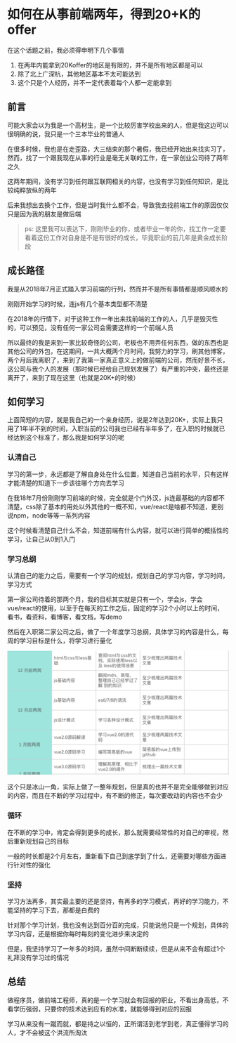 # 如何在从事前端两年，得到20+K的offer

在这个话题之前，我必须得申明下几个事情

1. 在两年内能拿到20Koffer的地区是有限的，并不是所有地区都是可以
2. 除了北上广深杭，其他地区基本不太可能达到
3. 这个只是个人经历，并不一定代表着每个人都一定能拿到

## 前言

可能大家会以为我是一个高材生，是一个比较厉害学校出来的人，但是我这边可以很明确的说，我只是一个三本毕业的普通人

在很多时候，我也是在走歪路，大三结束的那个暑假，我已经开始出来找实习了，然而，找了一个跟我现在从事的行业是毫无关联的工作，在一家创业公司待了两年之久

这两年期间，没有学习到任何跟互联网相关的内容，也没有学习到任何知识，是比较纯粹放纵的两年

后来我想出去换个工作，但是当时我什么都不会，导致我去找前端工作的原因仅仅只是因为我的朋友是做后端

> ps: 这里我可以表达下，刚刚毕业的你，或者毕业一年的你，找工作一定要看着这份工作对自身是不是有很好的成长，毕竟职业的前几年是黄金成长阶段

## 成长路径

我是从2018年7月正式踏入学习前端的行列，然而并不是所有事情都是顺风顺水的

刚刚开始学习的时候，连js有几个基本类型都不清楚

在2018年的行情下，对于这种工作一年出来找前端的工作的人，几乎是毁灭性的，可以预见，没有任何一家公司会需要这样的一个前端人员

所以最终的我是来到一家比较奇怪的公司，老板也不用弄任何东西，做的东西也是其他公司的外包，在这期间，一共大概两个月时间，我努力的学习，刷其他博客，两个月后我离职了，来到了我第一家真正意义上的做前端的公司，然而好景不长，这公司与我个人的发展（那时候已经给自己规划发展了）有严重的冲突，最终还是离开了，来到了现在这里（也就是20K+的时候）

## 如何学习

上面简短的内容，就是我自己的一个亲身经历，说是2年达到20K+，实际上我只用了1年半不到的时间，入职当前的公司我也已经有半年多了，在入职的时候就已经达到这个标准了，那么我是如何学习的呢

### 认清自己

学习的第一步，永远都是了解自身处在什么位置，知道自己当前的水平，只有这样才能清楚的知道下一步该往哪个方向去学习

在我18年7月份刚刚学习前端的时候，完全就是个门外汉，js连最基础的内容都不清楚，css除了基本的用处以外其他的一概不知，vue/react是啥都不知道，更别说npm，node等等一系列内容

这个时候看清楚自己什么不会，知道前端有什么内容，就可以进行简单的概括性的学习，让自己从0到1入门

### 学习总纲

认清自己的能力之后，需要有一个学习的规划，规划自己的学习内容，学习时间，学习方式

第一家公司待着的那两个月，我的目标其实就是只有一个，学会js，学会vue/react的使用，以至于在每天的工作之后，固定的学习2个小时以上的时间，看书，看资料，看博客，看文档，写demo

然后在入职第二家公司之后，做了一个年度学习总纲，具体学习的内容是什么，每周的学习目标是什么，将学习进行量化

![规划图](../public/image/13.png)

这个只是冰山一角，实际上做了一整年规划，但是真的也并不是完全能够做到对应的内容，而且在不断的学习过程中，有不断的修正，每次要改动的内容也不会少

### 循环

在不断的学习中，肯定会得到更多的成长，那么就需要经常性的对自己的审视，然后重新规划自己的目标

一般的时长都是2个月左右，重新看下自己到底学到了什么，还需要对哪些方面进行针对性的强化

### 坚持

学习方法再多，其实最主要的还是坚持，有再多的学习模式，再好的学习能力，不能坚持的学习下去，那都是白费的

针对那个学习计划，我也没有达到百分百的完成，只能说他只是一个规划，具体的学习内容，还是根据你每时每刻的变化进步来决定的

但是，我坚持学习了一年多的时间，虽然中间断断续续，但是从来不会有超过1个礼拜没有学习过的情况

## 总结

做程序员，做前端工程师，真的是一个学习就会有回报的职业，不看出身高低，不看学历强弱，只要你的技术达到应有的水准，就能够得到对应的回报

学习从来没有一蹴而就，都是持之以恒的，正所谓活到老学到老，真正懂得学习的人，才不会被这个洪流所淘汰
